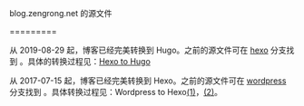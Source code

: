 blog.zengrong.net 的源文件

=========

从 2019-08-29 起，博客已经完美转换到 Hugo。之前的源文件可在 [hexo][hexobranch] 分支找到 。具体的转换过程见：[Hexo to Hugo][hexotohugo]

从 2017-07-15 起，博客已经完美转换到 Hexo。之前的源文件可在 [wordpress][wordpressbranch] 分支找到 。具体转换过程见：Wordpress to Hexo[(1)][wptohexo1]，[(2)][wptohexo2]。

[wordpressbranch]: https://github.com/zrong/blog/tree/wordpress
[hexobranch]: https://github.com/zrong/blog/tree/hexo
[hexotohugo]: https://blog.zengrong.net/post/hexo-to-hugo/
[wptohexo1]: https://blog.zengrong.net/post/wordpress-to-hexo1/
[wptohexo2]: https://blog.zengrong.net/post/wordpress-to-hexo2/